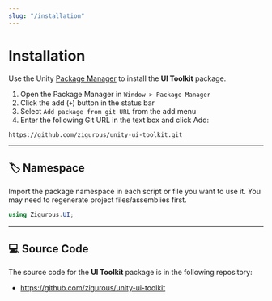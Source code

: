 ```yaml
---
slug: "/installation"
---
```


# Installation

Use the Unity [Package Manager](https://docs.unity3d.com/Manual/upm-ui.html) to install the **UI Toolkit** package.

1. Open the Package Manager in `Window > Package Manager`
2. Click the add (`+`) button in the status bar
3. Select `Add package from git URL` from the add menu
4. Enter the following Git URL in the text box and click Add:

```http
https://github.com/zigurous/unity-ui-toolkit.git
```

<hr/>

## 🏷️ Namespace

Import the package namespace in each script or file you want to use it. You may need to regenerate project files/assemblies first.

```csharp
using Zigurous.UI;
```

<hr/>

## 💻 Source Code

The source code for the **UI Toolkit** package is in the following repository:

- https://github.com/zigurous/unity-ui-toolkit

